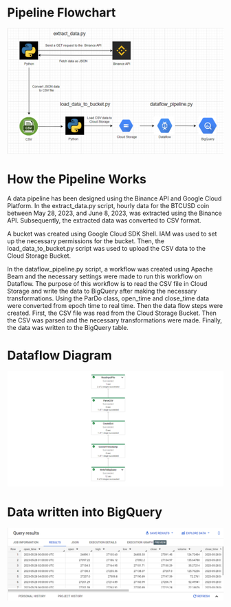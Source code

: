 # Pipeline Flowchart
<img src="img/project_arch.png">

<h1>How the Pipeline Works</h1>

<p>A data pipeline has been designed using the Binance API and Google Cloud Platform. In the extract_data.py script, hourly data for the BTCUSD coin between May 28, 2023, and June 8, 2023, was extracted using the Binance API. Subsequently, the extracted data was converted to CSV format.</p>

<p>A bucket was created using Google Cloud SDK Shell. IAM was used to set up the necessary permissions for the bucket. Then, the load_data_to_bucket.py script was used to upload the CSV data to the Cloud Storage Bucket.</p>

<p>In the dataflow_pipeline.py script, a workflow was created using Apache Beam and the necessary settings were made to run this workflow on Dataflow. The purpose of this workflow is to read the CSV file in Cloud Storage and write the data to BigQuery after making the necessary transformations. Using the ParDo class, open_time and close_time data were converted from epoch time to real time. Then the data flow steps were created. First, the CSV file was read from the Cloud Storage Bucket. Then the CSV was parsed and the necessary transformations were made. Finally, the data was written to the BigQuery table.</p>

<h1>Dataflow Diagram</h1>
<img src="img/dataflow_diagram.png">

<h1>Data written into BigQuery</h1>
<img src = "img/bigquery_data.png">